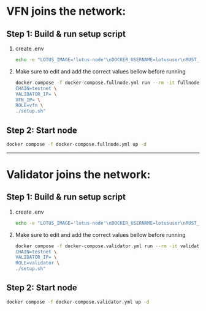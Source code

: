# VFN joins the network:
 
## Step 1: Build & run setup script
1. create .env
    ```bash
    echo -e "LOTUS_IMAGE='lotus-node'\nDOCKER_USERNAME=lotususer\nRUST_LOG=info" > .env
    ```
2. Make sure to edit and add the correct values bellow before running
    ```bash
    docker compose -f docker-compose.fullnode.yml run --rm -it fullnode bash -c "\
    CHAIN=testnet \
    VALIDATOR_IP= \
    VFN_IP= \
    ROLE=vfn \
    ./setup.sh"
    ```
## Step 2: Start node
```bash
docker compose -f docker-compose.fullnode.yml up -d
```
----------
# Validator joins the network:

## Step 1: Build & run setup script
1. create .env
    ```bash
    echo -e "LOTUS_IMAGE='lotus-node'\nDOCKER_USERNAME=lotususer\nRUST_LOG=info" > .env
    ```
2. Make sure to edit and add the correct values bellow before running
    ```bash
    docker compose -f docker-compose.validator.yml run --rm -it validator bash -c "\
    CHAIN=testnet \
    VALIDATOR_IP= \
    ROLE=validator \
    ./setup.sh"
    ```

## Step 2: Start node
```bash
docker compose -f docker-compose.validator.yml up -d